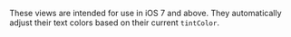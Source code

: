 These views are intended for use in iOS 7 and above.
They automatically adjust their text colors based on their current `tintColor`.